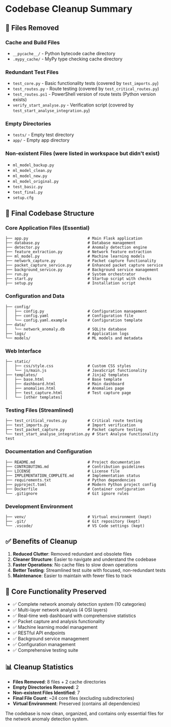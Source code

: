 # Codebase Cleanup Summary

## 🧹 Files Removed

### Cache and Build Files
- `__pycache__/` - Python bytecode cache directory
- `.mypy_cache/` - MyPy type checking cache directory

### Redundant Test Files
- `test_core.py` - Basic functionality tests (covered by `test_imports.py`)
- `test_routes.py` - Route testing (covered by `test_critical_routes.py`)
- `test_routes.ps1` - PowerShell version of route tests (Python version exists)
- `verify_start_analyse.py` - Verification script (covered by `test_start_analyse_integration.py`)

### Empty Directories
- `tests/` - Empty test directory
- `app/` - Empty app directory

### Non-existent Files (were listed in workspace but didn't exist)
- `ml_model_backup.py`
- `ml_model_clean.py`
- `ml_model_new.py`
- `ml_model_original.py`
- `test_basic.py`
- `test_final.py`
- `setup.cfg`

## 📁 Final Codebase Structure

### Core Application Files (Essential)
```
├── app.py                          # Main Flask application
├── database.py                     # Database management
├── detector.py                     # Anomaly detection engine
├── feature_extraction.py           # Network feature extraction
├── ml_model.py                     # Machine learning models
├── network_capture.py              # Packet capture functionality
├── packet_capture_service.py       # Enhanced packet capture service
├── background_service.py           # Background service management
├── run.py                          # System orchestrator
├── start.py                        # Startup script with checks
├── setup.py                        # Installation script
```

### Configuration and Data
```
├── config/
│   ├── config.py                   # Configuration management
│   ├── config.yaml                 # Configuration file
│   └── config.yaml.example         # Configuration template
├── data/
│   └── network_anomaly.db          # SQLite database
├── logs/                           # Application logs
└── models/                         # ML models and metadata
```

### Web Interface
```
├── static/
│   ├── css/style.css               # Custom CSS styles
│   └── js/main.js                  # JavaScript functionality
├── templates/                      # Jinja2 templates
│   ├── base.html                   # Base template
│   ├── dashboard.html              # Main dashboard
│   ├── anomalies.html              # Anomalies page
│   ├── test_capture.html           # Test capture page
│   └── [other templates]
```

### Testing Files (Streamlined)
```
├── test_critical_routes.py         # Critical route testing
├── test_imports.py                 # Import verification
├── test_packet_capture.py          # Packet capture testing
└── test_start_analyse_integration.py # Start Analyse functionality test
```

### Documentation and Configuration
```
├── README.md                       # Project documentation
├── CONTRIBUTING.md                 # Contribution guidelines
├── LICENSE                         # License file
├── IMPLEMENTATION_COMPLETE.md      # Implementation status
├── requirements.txt                # Python dependencies
├── pyproject.toml                  # Modern Python project config
├── Dockerfile                      # Container configuration
└── .gitignore                      # Git ignore rules
```

### Development Environment
```
├── venv/                           # Virtual environment (kept)
├── .git/                           # Git repository (kept)
└── .vscode/                        # VS Code settings (kept)
```

## ✅ Benefits of Cleanup

1. **Reduced Clutter**: Removed redundant and obsolete files
2. **Cleaner Structure**: Easier to navigate and understand the codebase
3. **Faster Operations**: No cache files to slow down operations
4. **Better Testing**: Streamlined test suite with focused, non-redundant tests
5. **Maintenance**: Easier to maintain with fewer files to track

## 🎯 Core Functionality Preserved

- ✅ Complete network anomaly detection system (10 categories)
- ✅ Multi-layer network analysis (4 OSI layers)
- ✅ Real-time web dashboard with comprehensive statistics
- ✅ Packet capture and analysis functionality
- ✅ Machine learning model management
- ✅ RESTful API endpoints
- ✅ Background service management
- ✅ Configuration management
- ✅ Comprehensive testing suite

## 📊 Cleanup Statistics

- **Files Removed**: 8 files + 2 cache directories
- **Empty Directories Removed**: 2
- **Non-existent Files Identified**: 7
- **Final File Count**: ~24 core files (excluding subdirectories)
- **Virtual Environment**: Preserved (contains all dependencies)

The codebase is now clean, organized, and contains only essential files for the network anomaly detection system.
